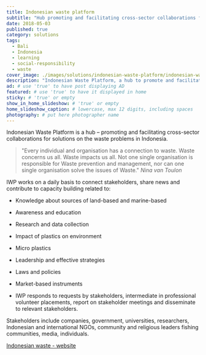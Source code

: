 ```yaml
---
title: Indonesian waste platform
subtitle: "Hub promoting and facilitating cross-sector collaborations for solutions on the waste problems in Indonesia."
date: 2018-05-03
published: true
category: solutions
tags:
  - Bali
  - Indonesia
  - learning
  - social-responsibility
  - waste
cover_image: ./images/solutions/indonesian-waste-platform/indonesian-waste-platform.jpg
description: "Indonesian Waste Platform, a hub to promote and facilitate, connects stakeholders, shares news and contributes to capacity building cross-sector collaborations." # max 160 cos dunno how to trip it, yet... 
ad: # use 'true' to have post displaying AD
featured: # use 'true' to have it displayed in home
sticky: # 'true' or empty
show_in_home_slideshow: # 'true' or empty
home_slideshow_caption: # lowercase, max 12 digits, including spaces
photography: # put here photographer name
---
```

Indonesian Waste Platform is a hub – promoting and facilitating cross-sector collaborations for solutions on the waste problems in Indonesia.

>"Every individual and organisation has a connection to waste. Waste concerns us all. Waste impacts us all. Not one single organisation is responsible for Waste prevention and management, nor can one single organisation solve the issues of Waste." _Nina van Toulon_

IWP works on a daily basis to connect stakeholders, share news and contribute to capacity building related to:

- Knowledge about sources of land-based and marine-based

- Awareness and education

- Research and data collection

- Impact of plastics on environment

- Micro plastics

- Leadership and effective strategies

- Laws and policies

- Market-based instruments

- IWP responds to requests by stakeholders, intermediate in professional volunteer placements, report on stakeholder meetings and disseminate to relevant stakeholders.

Stakeholders include companies, government, universities, researchers,  Indonesian and international NGOs, community and religious leaders
fishing communities, media, individuals.

[Indonesian waste - website](http://www.indonesianwaste.org/)
